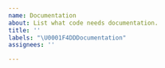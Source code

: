 ```yaml
---
name: Documentation
about: List what code needs documentation.
title: ''
labels: "\U0001F4DDDocumentation"
assignees: ''

---
```



